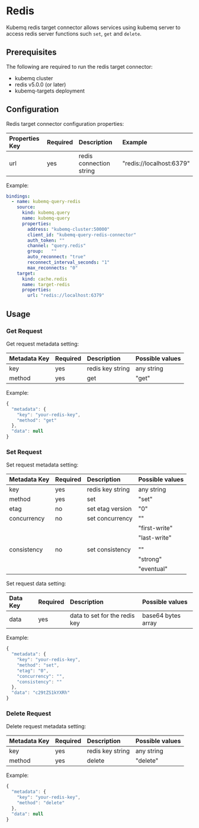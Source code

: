 # Redis

Kubemq redis target connector allows services using kubemq server to access redis server functions such `set`, `get` and `delete`.

## Prerequisites

The following are required to run the redis target connector:

* kubemq cluster
* redis v5.0.0 \(or later\)
* kubemq-targets deployment

## Configuration

Redis target connector configuration properties:

| Properties Key | Required | Description | Example |
| :--- | :--- | :--- | :--- |
| url | yes | redis connection string | "redis://localhost:6379" |

Example:

```yaml
bindings:
  - name: kubemq-query-redis
    source:
      kind: kubemq.query
      name: kubemq-query
      properties:
        address: "kubemq-cluster:50000"
        client_id: "kubemq-query-redis-connector"
        auth_token: ""
        channel: "query.redis"
        group:   ""
        auto_reconnect: "true"
        reconnect_interval_seconds: "1"
        max_reconnects: "0"
    target:
      kind: cache.redis
      name: target-redis
      properties:
        url: "redis://localhost:6379"
```

## Usage

### Get Request

Get request metadata setting:

| Metadata Key | Required | Description | Possible values |
| :--- | :--- | :--- | :--- |
| key | yes | redis key string | any string |
| method | yes | get | "get" |

Example:

```javascript
{
  "metadata": {
    "key": "your-redis-key",
    "method": "get"
  },
  "data": null
}
```

### Set Request

Set request metadata setting:

| Metadata Key | Required | Description | Possible values |
| :--- | :--- | :--- | :--- |
| key | yes | redis key string | any string |
| method | yes | set | "set" |
| etag | no | set etag version | "0" |
| concurrency | no | set concurrency | "" |
|  |  |  | "first-write" |
|  |  |  | "last-write" |
|  |  |  |  |
| consistency | no | set consistency | "" |
|  |  |  | "strong" |
|  |  |  | "eventual" |

Set request data setting:

| Data Key | Required | Description | Possible values |
| :--- | :--- | :--- | :--- |
| data | yes | data to set for the redis key | base64 bytes array |

Example:

```javascript
{
  "metadata": {
    "key": "your-redis-key",
    "method": "set",
    "etag": "0",
    "concurrency": "",
    "consistency": ""
  },
  "data": "c29tZS1kYXRh" 
}
```

### Delete Request

Delete request metadata setting:

| Metadata Key | Required | Description | Possible values |
| :--- | :--- | :--- | :--- |
| key | yes | redis key string | any string |
| method | yes | delete | "delete" |

Example:

```javascript
{
  "metadata": {
    "key": "your-redis-key",
    "method": "delete"
  },
  "data": null
}
```


